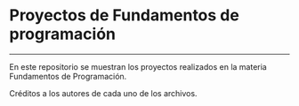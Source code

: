 # Proyectos de Fundamentos de programación
***
En este repositorio se muestran los proyectos realizados en la materia Fundamentos de Programación.

Créditos a los autores de cada uno de los archivos.
